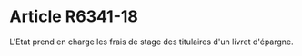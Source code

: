 # Article R6341-18

  
L'Etat prend en charge les frais de stage des titulaires d'un livret d'épargne.